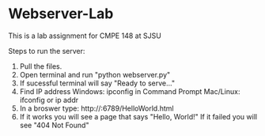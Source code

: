 # Webserver-Lab
This is a lab assignment for CMPE 148 at SJSU

Steps to run the server:
1. Pull the files.
2. Open terminal and run "python webserver.py"
3. If sucessful terminal will say "Ready to serve..."
4. Find IP address
       Windows: ipconfig in Command Prompt
       Mac/Linux: ifconfig or ip addr
5. In a broswer type: http://<your-ip>:6789/HelloWorld.html
6. If it works you will see a page that says "Hello, World!"
   If it failed you will see "404 Not Found"
